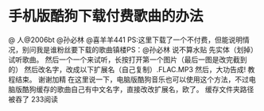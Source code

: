 # 手机版酷狗下载付费歌曲的办法

@ 人@2006bt @孙必林 @喜羊羊441 PS:这里下载了一个不付费，但能说明情况，别问我是谁粉丝要下载的歌曲镇楼PS：@孙必林 说不算水贴 先实体（划掉）试听歌曲。 然后一个一个来试听，长按打开第一个图片（最后一图是改完截到的） 然后改名字，改成以下扩展名（自己复制）.FLAC.MP3 然后，大功告成! 教程结束。 谢谢加精 在这里说一下，电脑版酷狗音乐也可以使用这个方法，不过电脑版酷狗缓存的歌曲自己有中文名字，直接改改扩展名，欧了。 缓存文件夹路径被吞了 233阅读

